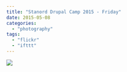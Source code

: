 ```yaml
---
title: "Stanord Drupal Camp 2015 - Friday"
date: 2015-05-08
categories: 
  - "photography"
tags: 
  - "flickr"
  - "ifttt"
---
```


![](https://farm8.staticflickr.com/7672/17241864829_46ac014a12_b.jpg)
